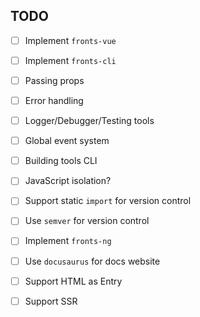 ## TODO

- [ ] Implement `fronts-vue`
- [ ] Implement `fronts-cli`
- [ ] Passing props
- [ ] Error handling
- [ ] Logger/Debugger/Testing tools
- [ ] Global event system
- [ ] Building tools CLI
- [ ] JavaScript isolation?
- [ ] Support static `import` for version control
- [ ] Use `semver` for version control
- [ ] Implement `fronts-ng`
- [ ] Use `docusaurus` for docs website
- [ ] Support HTML as Entry
- [ ] Support SSR

